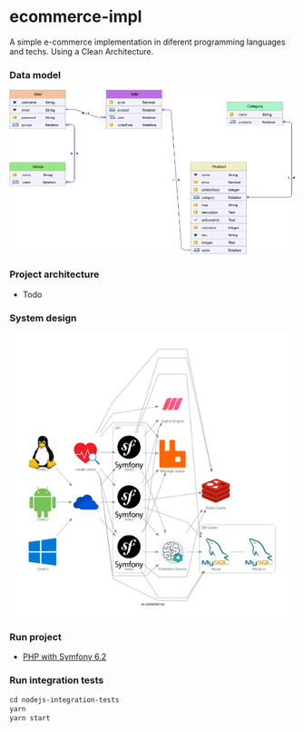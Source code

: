 # ecommerce-impl
A simple e-commerce implementation in diferent programming languages and techs.
Using a Clean Architecture.


### Data model
![Screenshot of ecommerce](media/app-data-model.png)

### Project architecture
* Todo

### System design
![Screenshot of ecommerce](media/symfony-system-design.png)

### Run project
* [PHP with Symfony 6.2](php-symfony-backend/README.md)


### Run integration tests
```
cd nodejs-integration-tests
yarn
yarn start
```
